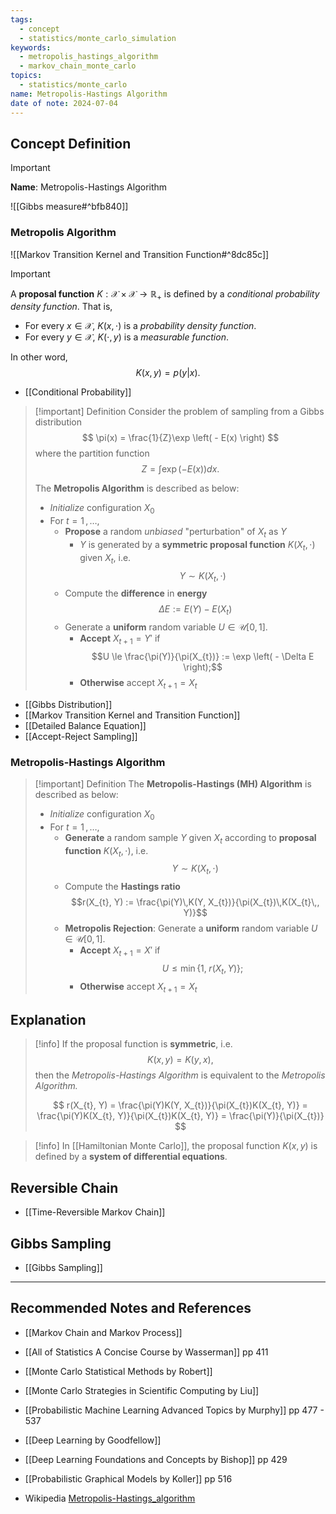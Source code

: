 ```yaml
---
tags:
  - concept
  - statistics/monte_carlo_simulation
keywords:
  - metropolis_hastings_algorithm
  - markov_chain_monte_carlo
topics:
  - statistics/monte_carlo
name: Metropolis-Hastings Algorithm
date of note: 2024-07-04
---
```


## Concept Definition

>[!important]
>**Name**: Metropolis-Hastings Algorithm

![[Gibbs measure#^bfb840]]

### Metropolis Algorithm

![[Markov Transition Kernel and Transition Function#^8dc85c]]


>[!important]
>A **proposal function** $K: \mathcal{X}\times \mathcal{X} \to \mathbb{R}_{+}$ is defined by a *conditional probability density function*. That is, 
>- For every $x\in \mathcal{X}$, $K(x, \cdot)$ is a *probability density function*.
>- For every $y\in \mathcal{X}$, $K(\cdot, y)$ is a *measurable function*.
>  
>In other word, $$K(x, y) = p(y | x).$$  

- [[Conditional Probability]]


>[!important] Definition
>Consider the problem of sampling from a Gibbs distribution
>$$
>\pi(x) = \frac{1}{Z}\exp \left( - E(x) \right)
>$$
>where the partition function $$Z = \int\exp \left( - E(x) \right) dx.$$
>
>The **Metropolis Algorithm** is described as below:
>- *Initialize* configuration $X_{0}$
>- For $t=1 \,{,}\ldots{,}\,$
>	- **Propose** a random *unbiased* "perturbation" of $X_{t}$ as $Y$
>		- $Y$ is generated by a **symmetric proposal function** $K(X_{t}, \cdot)$ given $X_{t}$, i.e. $$Y \sim K(X_{t},\cdot)$$
>	- Compute the **difference** in **energy**  $$\Delta E := E(Y) - E(X_{t})$$
>	- Generate a **uniform** random variable $U\in \mathcal{U}[0,1]$.
>		- **Accept** $X_{t+1} =Y'$ if $$U \le \frac{\pi(Y)}{\pi(X_{t})} := \exp \left( - \Delta E \right);$$
>		- **Otherwise** accept $X_{t+1} = X_{t}$

- [[Gibbs Distribution]]
- [[Markov Transition Kernel and Transition Function]]
- [[Detailed Balance Equation]]
- [[Accept-Reject Sampling]]

### Metropolis-Hastings Algorithm

>[!important] Definition
>The **Metropolis-Hastings (MH) Algorithm** is described as below:
>- *Initialize* configuration $X_{0}$
>- For $t=1 \,{,}\ldots{,}\,$
>	- **Generate** a random sample $Y$ given $X_{t}$ according to **proposal function** $K(X_{t}, \cdot)$, i.e. $$Y \sim K(X_{t},\cdot)$$
>	- Compute the **Hastings ratio**  $$r(X_{t}, Y) := \frac{\pi(Y)\,K(Y, X_{t})}{\pi(X_{t})\,K(X_{t}\,, Y)}$$
>	- **Metropolis Rejection**: Generate a **uniform** random variable $U\in \mathcal{U}[0,1]$.
>		- **Accept** $X_{t+1} = X'$ if $$U \le \min\{1, \; r(X_{t}, Y)\};$$
>		- **Otherwise** accept $X_{t+1} = X_{t}$

## Explanation

>[!info]
>If the proposal function is **symmetric**, i.e. $$K(x, y) = K(y, x),$$ then the *Metropolis-Hastings Algorithm* is equivalent to the *Metropolis Algorithm.*
>
>$$
>r(X_{t}, Y) = \frac{\pi(Y)K(Y, X_{t})}{\pi(X_{t})K(X_{t}, Y)} =  \frac{\pi(Y)K(X_{t}, Y)}{\pi(X_{t})K(X_{t}, Y)}   =  \frac{\pi(Y)}{\pi(X_{t})} 
>$$

>[!info]
>In [[Hamiltonian Monte Carlo]], the proposal function $K(x, y)$ is defined by a **system of differential equations**.



## Reversible Chain

- [[Time-Reversible Markov Chain]]


## Gibbs Sampling

- [[Gibbs Sampling]]



-----------
##  Recommended Notes and References


- [[Markov Chain and Markov Process]]





- [[All of Statistics A Concise Course by Wasserman]] pp 411
- [[Monte Carlo Statistical Methods by Robert]]
- [[Monte Carlo Strategies in Scientific Computing by Liu]]

- [[Probabilistic Machine Learning Advanced Topics by Murphy]] pp 477 - 537
- [[Deep Learning by Goodfellow]]
- [[Deep Learning Foundations and Concepts by Bishop]] pp 429

- [[Probabilistic Graphical Models by Koller]] pp 516

- Wikipedia [Metropolis-Hastings_algorithm](https://en.wikipedia.org/wiki/Metropolis%E2%80%93Hastings_algorithm)